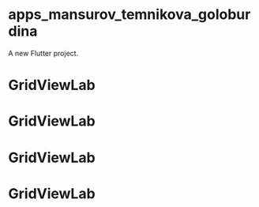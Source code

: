 # apps_mansurov_temnikova_goloburdina

A new Flutter project.
# GridViewLab
# GridViewLab
# GridViewLab
# GridViewLab
